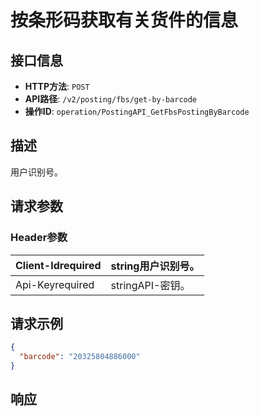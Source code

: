 # 按条形码获取有关货件的信息

## 接口信息

- **HTTP方法**: `POST`
- **API路径**: `/v2/posting/fbs/get-by-barcode`
- **操作ID**: `operation/PostingAPI_GetFbsPostingByBarcode`

## 描述

用户识别号。

## 请求参数

### Header参数

| Client-Idrequired | string用户识别号。 |
|---|---|
| Api-Keyrequired | stringAPI-密钥。 |

## 请求示例

```json
{
  "barcode": "20325804886000"
}
```

## 响应

